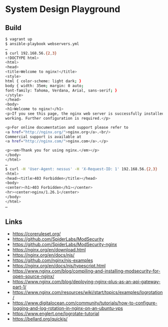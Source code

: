 # System Design Playground

## Build

```sh
$ vagrant up
$ ansible-playbook webservers.yml
…
$ curl 192.168.56.{2,3}
<!DOCTYPE html>
<html>
<head>
<title>Welcome to nginx!</title>
<style>
html { color-scheme: light dark; }
body { width: 35em; margin: 0 auto;
font-family: Tahoma, Verdana, Arial, sans-serif; }
</style>
</head>
<body>
<h1>Welcome to nginx!</h1>
<p>If you see this page, the nginx web server is successfully installed and
working. Further configuration is required.</p>

<p>For online documentation and support please refer to
<a href="http://nginx.org/">nginx.org</a>.<br/>
Commercial support is available at
<a href="http://nginx.com/">nginx.com</a>.</p>

<p><em>Thank you for using nginx.</em></p>
</body>
</html>
…
$ curl -H 'User-Agent: nessus' -H 'X-Request-ID: 1' 192.168.56.{2,3}
<html>
<head><title>403 Forbidden</title></head>
<body>
<center><h1>403 Forbidden</h1></center>
<hr><center>nginx/1.26.1</center>
</body>
</html>
…
```

## Links

- https://coreruleset.org/
- https://github.com/SpiderLabs/ModSecurity
- https://github.com/SpiderLabs/ModSecurity-nginx
- https://nginx.org/en/download.html
- https://nginx.org/en/docs/njs/
- https://github.com/nginx/njs-examples
- https://nginx.org/en/docs/njs/typescript.html
- https://www.nginx.com/blog/compiling-and-installing-modsecurity-for-open-source-nginx/
- https://www.nginx.com/blog/deploying-nginx-plus-as-an-api-gateway-part-1/
- https://www.nginx.com/resources/wiki/start/topics/examples/logrotation/
- https://www.digitalocean.com/community/tutorials/how-to-configure-logging-and-log-rotation-in-nginx-on-an-ubuntu-vps
- https://www.englert.one/logrotate-tutorial
- https://bellard.org/quickjs/
